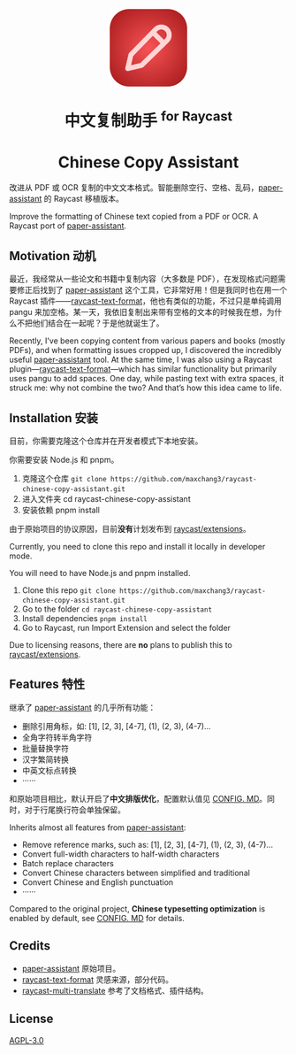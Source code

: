 <br>
<br>
<p align="center">
<img src="./assets/extension-icon.png" width="140" height="140" align="center" />
</p>

<h1 align="center">中文复制助手 <sup>for Raycast</sup></h1>
<h1 align="center">Chinese Copy Assistant</h1>

<p align="center">

改进从 PDF 或 OCR 复制的中文文本格式。智能删除空行、空格、乱码，[paper-assistant](https://github.com/laorange/paper-assistant) 的 Raycast 移植版本。

Improve the formatting of Chinese text copied from a PDF or OCR. A Raycast port of [paper-assistant](https://github.com/laorange/paper-assistant).

</p>

## Motivation 动机

最近，我经常从一些论文和书籍中复制内容（大多数是 PDF），在发现格式问题需要修正后找到了 [paper-assistant](https://github.com/laorange/paper-assistant) 这个工具，它非常好用！但是我同时也在用一个 Raycast 插件——[raycast-text-format](https://github.com/mrgeneralgoo/raycast-text-format)，他也有类似的功能，不过只是单纯调用 pangu 来加空格。某一天，我依旧复制出来带有空格的文本的时候我在想，为什么不把他们结合在一起呢？于是他就诞生了。

Recently, I've been copying content from various papers and books (mostly PDFs), and when formatting issues cropped up, I discovered the incredibly useful [paper-assistant](https://github.com/laorange/paper-assistant) tool. At the same time, I was also using a Raycast plugin—[raycast-text-format](https://github.com/mrgeneralgoo/raycast-text-format)—which has similar functionality but primarily uses pangu to add spaces. One day, while pasting text with extra spaces, it struck me: why not combine the two? And that’s how this idea came to life.

## Installation 安装

目前，你需要克隆这个仓库并在开发者模式下本地安装。

你需要安装 Node.js 和 pnpm。

1. 克隆这个仓库 `git clone https://github.com/maxchang3/raycast-chinese-copy-assistant.git`
2. 进入文件夹 cd raycast-chinese-copy-assistant
3. 安装依赖 pnpm install

由于原始项目的协议原因，目前**没有**计划发布到 [raycast/extensions](https://github.com/raycast/extensions)。

Currently, you need to clone this repo and install it locally in developer mode.

You will need to have Node.js and pnpm installed.

1. Clone this repo `git clone https://github.com/maxchang3/raycast-chinese-copy-assistant.git`
2. Go to the folder `cd raycast-chinese-copy-assistant`
3. Install dependencies `pnpm install`
4. Go to Raycast, run Import Extension and select the folder

Due to licensing reasons, there are **no** plans to publish this to [raycast/extensions](https://github.com/raycast/extensions).

## Features 特性

继承了 [paper-assistant](https://github.com/laorange/paper-assistant) 的几乎所有功能：

* 删除引用角标，如: [1], [2, 3], [4-7], (1), (2, 3), (4-7)...
* 全角字符转半角字符
* 批量替换字符
* 汉字繁简转换
* 中英文标点转换
* ······

和原始项目相比，默认开启了**中文排版优化**，配置默认值见 [CONFIG. MD](CONFIG.md)。同时，对于行尾换行符会单独保留。

Inherits almost all features from [paper-assistant](https://github.com/laorange/paper-assistant):

* Remove reference marks, such as: [1], [2, 3], [4-7], (1), (2, 3), (4-7)...
* Convert full-width characters to half-width characters
* Batch replace characters
* Convert Chinese characters between simplified and traditional
* Convert Chinese and English punctuation
* ······

Compared to the original project, **Chinese typesetting optimization** is enabled by default, see [CONFIG. MD](CONFIG.md) for details.

## Credits

* [paper-assistant](https://github.com/laorange/paper-assistant) 原始项目。
* [raycast-text-format](https://github.com/mrgeneralgoo/raycast-text-format) 灵感来源，部分代码。
* [raycast-multi-translate](https://github.com/antfu/raycast-multi-translate) 参考了文档格式、插件结构。

## License

[AGPL-3.0](./LICENSE)
